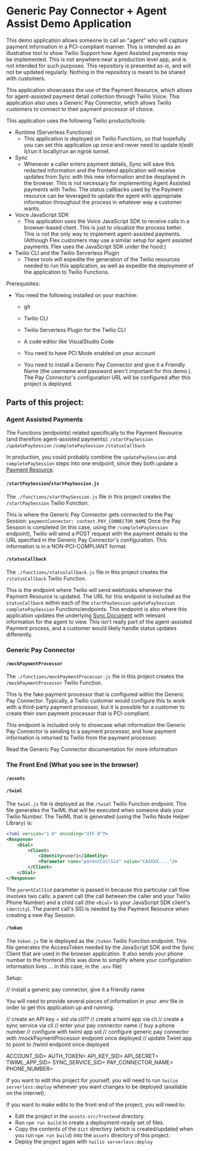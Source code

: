 # Generic Pay Connector + Agent Assist Demo Application

This demo application allows someone to call an "agent" who will capture payment information in a PCI-compliant manner. This is intended as an illustrative tool to show Twilio Support how Agent Assisted payments may be implemented. This is not anywhere near a production level app, and is not intended for such purposes. This repository is presented as-is, and will not be updated regularly. Nothing in the repository is meant to be shared with customers. 

This application showcases the use of the Payment Resource, which allows for agent-assisted payment detail collection through Twilio Voice. This application also uses a Generic Pay Connector, which allows Twilio customers to connect to their payment processor of choice. 



This application uses the following Twilio products/tools: 

- Runtime (Serverless Functions)
    - This application is deployed on Twilio Functions, so that hopefully you can set this application up once and never need to update it/edit it/run it locally/run an ngrok tunnel.
- Sync 
    - Whenever a caller enters payment details, Sync will save this redacted information and the frontend application will receive updates from Sync with this new information and be desplayed in the browser. This is not necessary for implementing Agent Assisted payments with Twilio. The status callbacks used by the Payment resource can be leveraged to update the agent with appropriate information throughout the process in whatever way a customer wants. 
- Voice JavaScript SDK
    - This application uses the Voice JavaScript SDK to receive calls in a browser-based client. This is just to visualize the process better. This is not the only way to implement agent-assisted payments. (Although Flex customers may use a similar setup for agent assisted payments. Flex uses the JavaScript SDK under the hood.)
- Twilio CLI and the Twilio Serverless Plugin
    - These tools will expedite the generation of the Twilio resources needed to run this application, as well as expedite the deployment of the application to Twilio Functions. 

Prerequisites: 
- You need the following installed on your machine: 
    - git
    - Twilio CLI
    - Twilio Serverless Plugin for the Twilio CLI
    - A code editor like VisualStudio Code

    - You need to have PCI Mode enabled on your account
    - You need to install a Generic Pay Connector and give it a Friendly Name (the username and password aren't important for this demo.). The Pay Connector's configuration URL will be configured after this project is deployed.

## Parts of this project: 

### Agent Assisted Payments
The Functions (endpoints) related specifically to the Payment Resource (and therefore agent-assisted payments): 
`/startPaySession`
`/updatePaySession`
`/completePaySession`
`/statusCallback`

In production, you could probably combine the `updatePaySession` and `completePaySession` steps into one endpoint, since they both update a [Payment Resource](https://www.twilio.com/docs/voice/api/payment-resource).

#### `/startPaySession`/`startPaySession.js`

The `./functions/startPaySession.js` file in this project creates the `/startPaySession` Twilio Function. 

This is where the Generic Pay Connector gets connected to the Pay Session: `paymentConnector: context.PAY_CONNECTOR_NAME`
Once the Pay Session is completed (in this case, using the `/completePaySession` endpoint), Twilio will send a POST request with the payment details to the URL specified in the Generic Pay Connector's configuration. This information is in a NON-PCI-COMPLIANT format. 

#### `/statusCallback`

The `./functions/statusCallback.js` file in this project creates the `/statusCallback` Twilio Function. 

This is the endpoint where Twilio will send webhooks whenever the Payment Resource is updated. The URL for this endpoint is included as the `statusCallback` within each of the `startPaySession` `updatePaySession` `completePaySession` Functions/endpoints. 
This endpoint is also where this application updates the underlying [Sync Document](https://www.twilio.com/docs/sync/api/document-resource) with relevant information for the agent to view. This isn't really part of the agent-assisted Payment process, and a customer would likely handle status updates differently. 

### Generic Pay Connector

#### `/mockPaymentProcessor`

The `./functions/mockPaymentProcessor.js` file in this project creates the `/mockPaymentProcessor` Twilio Function. 

This is the fake payment processor that is configured within the Generic Pay Connector. Typically, a Twilio customer would configure this to work with a third-party payment processor, but it is possible for a customer to create their own payment processor that is PCI-compliant. 

This endpoint is included only to showcase what information the Generic Pay Connector is sending to a payment processor, and how payment information is returned to Twilio from the payment processor.

Read the Generic Pay Connector documentation for more information

### The Front End (What you see in the browser)

#### `/assets`

#### `/twiml`

The `twiml.js` file is deployed as the `/twiml` Twilio Function endpoint. This file generates the TwiML that will be executed when someone dials your Twilio Number. The TwiML that is generated (using the Twilio Node Helper Library) is: 

```xml
<?xml version="1.0" encoding="UTF-8"?>
<Response>
    <Dial>
        <Client>
            <Identity>user1</Identity>
            <Parameter name="parentCallSid" value="CAXXXX...."/>
        </Client>
    </Dial>
</Response>
```

The `parentCallSid` parameter is passed in because this particular call flow involves two calls: a parent call (the call between the caller and your Twilio Phone Number) and a child call (the `<Dial>` to your JavaScript SDK client's `identity`). The parent call's SID is needed by the Payment Resource when creating a new Pay Session. 

#### `/token`

The `token.js` file is deployed as the `/token` Twilio Function endpoint. This file generates the AccessToken needed by the JavaScript SDK and the Sync Client that are used in the browser application. It also sends your phone number to the frontend (this was done to simplify where your configuration information lives ... in this case, in the `.env` file)


Setup: 

// install a generic pay connector, give it a friendly name


You will need to provide several pieces of information in your .env file in order to get this application up and running. 

// create an API key + sid via cli??
// create a twiml app via cli
// create a sync service via cli
// enter your pay connector name
// buy a phone number
// configure with twiml app sid
// configure generic pay connector with /mockPaymentProcessor endpoint once deployed
// update Twiml app to point to /twiml endpoint once deployed


ACCOUNT_SID=
AUTH_TOKEN=
API_KEY_SID=
API_SECRET=
TWIML_APP_SID=
SYNC_SERVICE_SID=
PAY_CONNECTOR_NAME=
PHONE_NUMBER=



If you want to edit this project for yourself, you will need to run `twilio serverless:deploy` whenever you want changes to be deployed (available on the internet). 

If you want to make edits to the front end of the project, you will need to: 
- Edit the project in the `assets-src/frontend` directory.
- Run `npm run build` to create a deployment-ready set of files. 
- Copy the contents of the `dist` directory (which is created/updated when you run `npm run build`) into the `assets` directory of this project. 
- Deploy the project again with `twilio serverless:deploy`